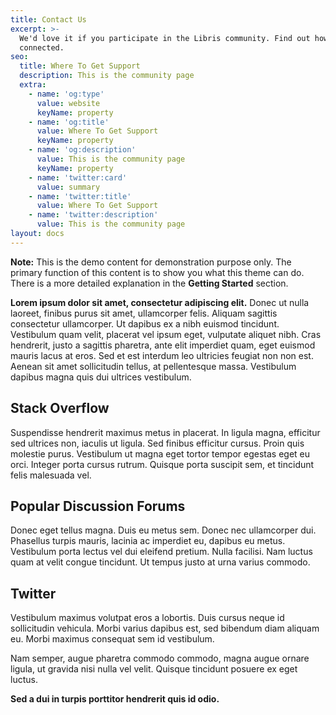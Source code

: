 ```yaml
---
title: Contact Us
excerpt: >-
  We'd love it if you participate in the Libris community. Find out how to get
  connected.
seo:
  title: Where To Get Support
  description: This is the community page
  extra:
    - name: 'og:type'
      value: website
      keyName: property
    - name: 'og:title'
      value: Where To Get Support
      keyName: property
    - name: 'og:description'
      value: This is the community page
      keyName: property
    - name: 'twitter:card'
      value: summary
    - name: 'twitter:title'
      value: Where To Get Support
    - name: 'twitter:description'
      value: This is the community page
layout: docs
---
```


<div class="note">
  <strong>Note:</strong> 
  This is the demo content for demonstration purpose only. The primary function of this content is to show you what this theme can do. There is a more detailed explanation in the <strong>Getting Started</strong> section.
</div>

**Lorem ipsum dolor sit amet, consectetur adipiscing elit.** Donec ut nulla laoreet, finibus purus sit amet, ullamcorper felis. Aliquam sagittis consectetur ullamcorper. Ut dapibus ex a nibh euismod tincidunt. Vestibulum quam velit, placerat vel ipsum eget, vulputate aliquet nibh. Cras hendrerit, justo a sagittis pharetra, ante elit imperdiet quam, eget euismod mauris lacus at eros. Sed et est interdum leo ultricies feugiat non non est. Aenean sit amet sollicitudin tellus, at pellentesque massa. Vestibulum dapibus magna quis dui ultrices vestibulum.

## Stack Overflow

Suspendisse hendrerit maximus metus in placerat. In ligula magna, efficitur sed ultrices non, iaculis ut ligula. Sed finibus efficitur cursus. Proin quis molestie purus. Vestibulum ut magna eget tortor tempor egestas eget eu orci. Integer porta cursus rutrum. Quisque porta suscipit sem, et tincidunt felis malesuada vel. 

## Popular Discussion Forums

Donec eget tellus magna. Duis eu metus sem. Donec nec ullamcorper dui. Phasellus turpis mauris, lacinia ac imperdiet eu, dapibus eu metus. Vestibulum porta lectus vel dui eleifend pretium. Nulla facilisi. Nam luctus quam at velit congue tincidunt. Ut tempus justo at urna varius commodo.

## Twitter

Vestibulum maximus volutpat eros a lobortis. Duis cursus neque id sollicitudin vehicula. Morbi varius dapibus est, sed bibendum diam aliquam eu. Morbi maximus consequat sem id vestibulum.

Nam semper, augue pharetra commodo commodo, magna augue ornare ligula, ut gravida nisi nulla vel velit. Quisque tincidunt posuere ex eget luctus.

**Sed a dui in turpis porttitor hendrerit quis id odio.**
